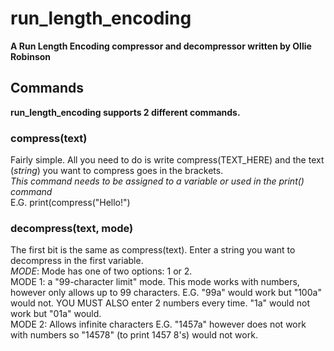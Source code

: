 # run_length_encoding
**A Run Length Encoding compressor and decompressor written by Ollie Robinson**
## Commands
**run_length_encoding supports 2 different commands.**
### compress(text)
Fairly simple. All you need to do is write compress(TEXT_HERE) and the text (*string*) you want to compress goes in the brackets.<br />
*This command needs to be assigned to a variable or used in the print() command*<br />
E.G. print(compress("Hello!")
### decompress(text, mode)
The first bit is the same as compress(text). Enter a string you want to decompress in the first variable. <br />
*MODE*: Mode has one of two options: 1 or 2.<br />
MODE 1: a "99-character limit" mode. This mode works with numbers, however only allows up to 99 characters. E.G. "99a" would work but "100a" would not. YOU MUST ALSO enter 2 numbers every time. "1a" would not work but "01a" would.<br />
MODE 2: Allows infinite characters E.G. "1457a" however does not work with numbers so "14578" (to print 1457 8's) would not work.
